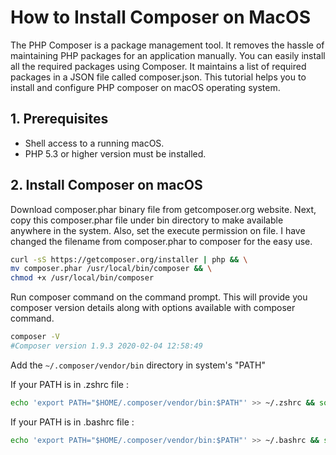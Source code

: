 # How to Install Composer on MacOS



The PHP Composer is a package management tool. It removes the hassle of maintaining PHP packages for an application manually. You can easily install all the required packages using Composer. It maintains a list of required packages in a JSON file called composer.json. This tutorial helps you to install and configure PHP composer on macOS operating system.



## 1. Prerequisites

- Shell access to a running macOS.
- PHP 5.3 or higher version must be installed.



## 2. Install Composer on macOS

Download composer.phar binary file from getcomposer.org website. Next, copy this composer.phar file under bin directory to make available anywhere in the system. Also, set the execute permission on file. I have changed the filename from composer.phar to composer for the easy use.

```bash
curl -sS https://getcomposer.org/installer | php && \
mv composer.phar /usr/local/bin/composer && \
chmod +x /usr/local/bin/composer
```



Run composer command on the command prompt. This will provide you composer version details along with options available with composer command.

```bash
composer -V
#Composer version 1.9.3 2020-02-04 12:58:49
```



Add the `~/.composer/vendor/bin` directory in system's "PATH"

If your PATH is in .zshrc file :

```bash
echo 'export PATH="$HOME/.composer/vendor/bin:$PATH"' >> ~/.zshrc && source ~/.zshrc
```

If your PATH is in .bashrc file :

```bash
echo 'export PATH="$HOME/.composer/vendor/bin:$PATH"' >> ~/.bashrc && source ~/.bashrc
```

